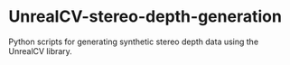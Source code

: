 # UnrealCV-stereo-depth-generation
Python scripts for generating synthetic stereo depth data using the UnrealCV library.
